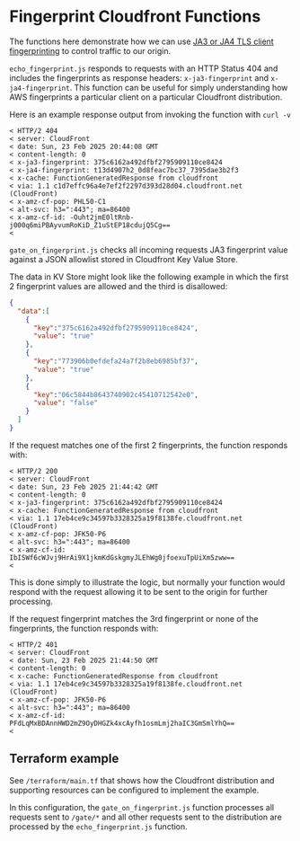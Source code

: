 # Fingerprint Cloudfront Functions

The functions here demonstrate how we can use [JA3 or JA4 TLS client
fingerprinting](https://docs.aws.amazon.com/AmazonCloudFront/latest/DeveloperGuide/adding-cloudfront-headers.html#tls-related-versions) to control traffic to our origin.

`echo_fingerprint.js` responds to requests with an HTTP Status 404 and includes
the fingerprints as response headers: `x-ja3-fingerprint` and `x-ja4-fingerprint`.
This function can be useful for simply understanding how AWS fingerprints a particular
client on a particular Cloudfront distribution.

Here is an example response output from invoking the function with `curl -v`

```
< HTTP/2 404 
< server: CloudFront
< date: Sun, 23 Feb 2025 20:44:08 GMT
< content-length: 0
< x-ja3-fingerprint: 375c6162a492dfbf2795909110ce8424
< x-ja4-fingerprint: t13d4907h2_0d8feac7bc37_7395dae3b2f3
< x-cache: FunctionGeneratedResponse from cloudfront
< via: 1.1 c1d7effc96a4e7ef2f2297d393d28d04.cloudfront.net (CloudFront)
< x-amz-cf-pop: PHL50-C1
< alt-svc: h3=":443"; ma=86400
< x-amz-cf-id: -Ouht2jmE0ltRnb-j000q6miPBAyvumRoKiD_Z1uStEP18cdujQ5Cg==
< 
```

`gate_on_fingerprint.js` checks all incoming requests JA3 fingerprint value
against a JSON allowlist stored in Cloudfront Key Value Store.

The data in KV Store might look like the following example in which the first
2 fingerprint values are allowed and the third is disallowed:

```json
{
  "data":[
    {
      "key":"375c6162a492dfbf2795909110ce8424",
      "value": "true"
    },
    {
      "key":"773906b0efdefa24a7f2b8eb6985bf37",
      "value": "true"
    },
    {
      "key":"06c5844b8643740902c45410712542e0",
      "value": "false"
    }
  ]
}
```

If the request matches one of the first 2 fingerprints, the function responds with:

```
< HTTP/2 200 
< server: CloudFront
< date: Sun, 23 Feb 2025 21:44:42 GMT
< content-length: 0
< x-ja3-fingerprint: 375c6162a492dfbf2795909110ce8424
< x-cache: FunctionGeneratedResponse from cloudfront
< via: 1.1 17eb4ce9c34597b3328325a19f8138fe.cloudfront.net (CloudFront)
< x-amz-cf-pop: JFK50-P6
< alt-svc: h3=":443"; ma=86400
< x-amz-cf-id: IbISWf6cWJvj9HrAi9X1jkmKdGskgmyJLEhWg0jfoexuTpUiXm5zww==
< 
```
This is done simply to illustrate the logic, but normally your function would respond with the request allowing it to be sent to the origin for further processing.

If the request fingerprint matches the 3rd fingerprint or none of the fingerprints, the function
responds with:

```
< HTTP/2 401 
< server: CloudFront
< date: Sun, 23 Feb 2025 21:44:50 GMT
< content-length: 0
< x-cache: FunctionGeneratedResponse from cloudfront
< via: 1.1 17eb4ce9c34597b3328325a19f8138fe.cloudfront.net (CloudFront)
< x-amz-cf-pop: JFK50-P6
< alt-svc: h3=":443"; ma=86400
< x-amz-cf-id: PFdLqMxBDAnnHWD2mZ9OyDHGZk4xcAyfh1osmLmj2haIC3GmSmlYhQ==
< 
```

## Terraform example

See `/terraform/main.tf` that shows how the Cloudfront distribution and supporting resources can be configured to implement the example.

In this configuration, the `gate_on_fingerprint.js` function processes all requests sent to `/gate/*` and all other requests sent to the distribution are processed by the `echo_fingerprint.js` function.